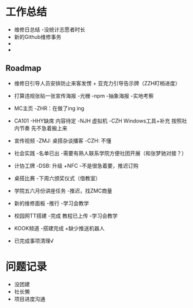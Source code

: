 # 工作总结

- 维修日总结 -没统计志愿者时长
- 新的Github维修事务
- 
- 

## Roadmap

- 维修日引导人员安排防止来客发愣 + 亚克力引导告示牌（ZZH盯梢进度）

- 打算违规张贴一张宣传海报 -光栅 -npm -抽象海报 -实地考察

- MC主页 -ZHR：在做了ing ing

- CA101 -HHY缺席 内容待定 -NJH 虚拟机 -CZH Windows工具+补充 按照社内节奏 先不急着搬上来

- 宣传视频  -ZMJ: 桌搭杂谈播客 -CZH: 不懂

- 社会实践 -名单已出 -需要有熟人联系学院方便社团开展（和张梦驰对接？）

- 计协工牌 -DSB: 升级 +NFC -不是很急着要，推迟订购

- 桌搭比赛 -下周六颁奖仪式（借教室）

- 学院五六月份讲座任务 -推迟，找ZMC商量

- 新的维修面板 -推行 -学习会教学

- 校园网TT搭建 -完成 教程已上传 -学习会教学

- KOOK频道 -搭建完成 +缺少推送机器人

- 已完成事项清理√

# 问题记录
- 没团建
- 社长懒
- 项目进度沟通
